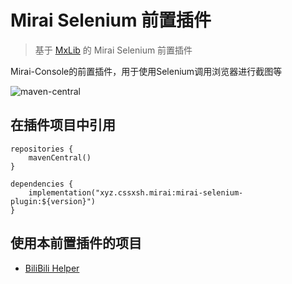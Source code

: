 # Mirai Selenium 前置插件

> 基于 [MxLib](https://github.com/Karlatemp/MxLib) 的 Mirai Selenium 前置插件

Mirai-Console的前置插件，用于使用Selenium调用浏览器进行截图等

![maven-central](https://img.shields.io/maven-central/v/xyz.cssxsh.mirai/mirai-selenium-plugin)

## 在插件项目中引用

```
repositories {
    mavenCentral()
}

dependencies {
    implementation("xyz.cssxsh.mirai:mirai-selenium-plugin:${version}")
}
```

## 使用本前置插件的项目

* [BiliBili Helper](https://github.com/cssxsh/bilibili-helper)